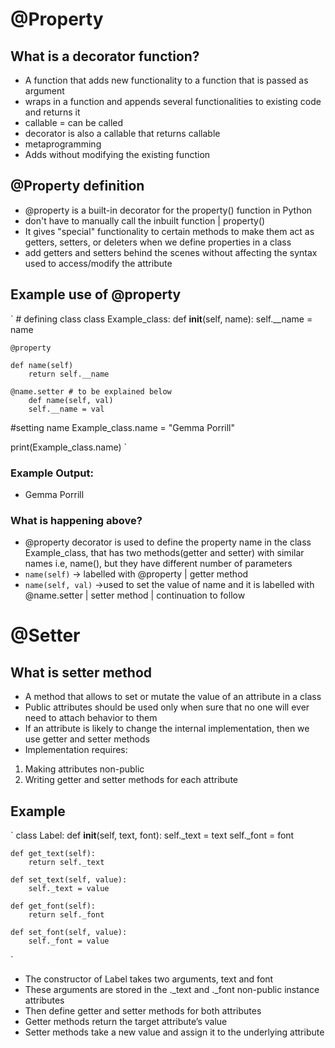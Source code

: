 # @Property
## What is a decorator function?
- A function that adds new functionality to a function that is passed as argument
- wraps in a function and appends several functionalities to existing code and returns it 
- callable = can be called
- decorator is also a callable that returns callable
- metaprogramming 
- Adds without modifying the existing function
## @Property definition
- @property is a built-in decorator for the property() function in Python
- don't have to manually call the inbuilt function | property()
- It gives "special" functionality to certain methods to make them act as getters, setters, or deleters when we define properties in a class
- add getters and setters behind the scenes without affecting the syntax used to access/modify the attribute
## Example use of @property

` # defining class
class Example_class:
    def __init__(self, name): 
        self.__name = name

    @property

    def name(self)
        return self.__name

    @name.setter # to be explained below
        def name(self, val)
        self.__name = val

#setting name
Example_class.name = "Gemma Porrill"

print(Example_class.name)
`
### Example Output:
- Gemma Porrill

### What is happening above?
- @property decorator is used to define the property name in the class Example_class, that has two methods(getter and setter) with similar names i.e, name(), but they have different number of parameters
- `name(self)` -> labelled with @property | getter method
- `name(self, val)` ->used to set the value of name and it is labelled with @name.setter | setter method | continuation to follow

# @Setter
## What is setter method
- A method that allows to set or mutate the value of an attribute in a class
- Public attributes should be used only when sure that no one will ever need to attach behavior to them
- If an attribute is likely to change the internal implementation, then we use getter and setter methods
- Implementation requires:
1. Making attributes non-public 
2. Writing getter and setter methods for each attribute
## Example
`
class Label:
    def __init__(self, text, font):
        self._text = text
        self._font = font

    def get_text(self):
        return self._text

    def set_text(self, value):
        self._text = value

    def get_font(self):
        return self._font

    def set_font(self, value):
        self._font = value
`

- The constructor of Label takes two arguments, text and font
- These arguments are stored in the ._text and ._font non-public instance attributes
- Then define getter and setter methods for both attributes
- Getter methods return the target attribute’s value
- Setter methods take a new value and assign it to the underlying attribute